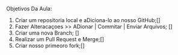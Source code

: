 Objetivos Da Aula:

1. Criar um repositoria local e aDiciona-lo ao nosso GitHub;[]
3. Fazer Alteracaçoes >> ADionar | Commitar | Enviar Arquivos; []
4. Criar uma nova Branch; []
5. Realizar um Pull Request e Merge;[]
7. Criar nosso primeoro fork;[]